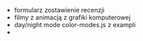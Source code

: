 - formularz zostawienie recenzji
- filmy z animacją z grafiki komputerowej
- day/night mode color-modes.js z exampli
- 